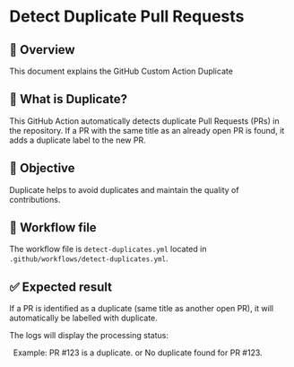 # Detect Duplicate Pull Requests

## 🎄 Overview
This document explains the GitHub Custom Action Duplicate

## 📖 What is Duplicate?
This GitHub Action automatically detects duplicate Pull Requests (PRs) in the repository. If a PR with the same title as an already open PR is found, it adds a duplicate label to the new PR. 

## 🎯 Objective
Duplicate helps to avoid duplicates and maintain the quality of contributions.

## 📰 Workflow file

The workflow file is `detect-duplicates.yml` located in `.github/workflows/detect-duplicates.yml`.

## ✅ Expected result

If a PR is identified as a duplicate (same title as another open PR), it will automatically be labelled with duplicate.

The logs will display the processing status:

&ensp;Example: PR #123 is a duplicate. or No duplicate found for PR #123.
